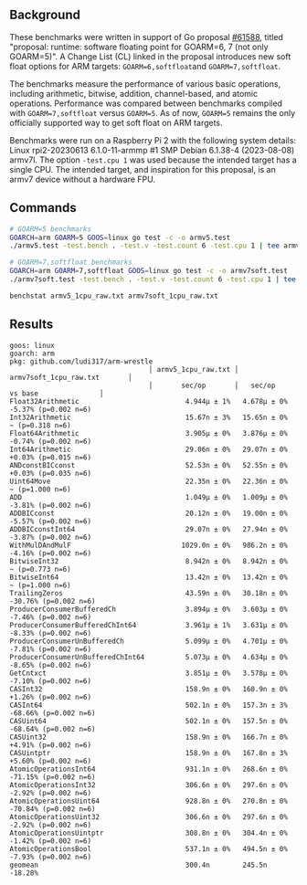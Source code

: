 ## Background
These benchmarks were written in support of Go proposal [#61588](https://github.com/golang/go/issues/61588), titled "proposal: runtime: software floating point for GOARM=6, 7 (not only GOARM=5)". A Change List (CL) linked in the proposal introduces new soft float options for ARM targets: `GOARM=6,softfloat`and `GOARM=7,softfloat`.

The benchmarks measure the performance of various basic operations, including arithmetic, bitwise, addition, channel-based, and atomic operations. Performance was compared between benchmarks compiled with `GOARM=7,softfloat` versus `GOARM=5`. As of now, `GOARM=5` remains the only officially supported way to get soft float on ARM targets.

Benchmarks were run on a Raspberry Pi 2 with the following system details: Linux rpi2-20230613 6.1.0-11-armmp #1 SMP Debian 6.1.38-4 (2023-08-08) armv7l.
The option `-test.cpu 1` was used because the intended target has a single CPU. The intended target, and inspiration for this proposal, is an armv7 device without a hardware FPU.
## Commands
```bash
# GOARM=5 benchmarks
GOARCH=arm GOARM=5 GOOS=linux go test -c -o armv5.test
./armv5.test -test.bench . -test.v -test.count 6 -test.cpu 1 | tee armv5_1cpu_raw.txt

# GOARM=7,softfloat benchmarks
GOARCH=arm GOARM=7,softfloat GOOS=linux go test -c -o armv7soft.test
./armv7soft.test -test.bench . -test.v -test.count 6 -test.cpu 1 | tee armv7soft_1cpu_raw.txt

benchstat armv5_1cpu_raw.txt armv7soft_1cpu_raw.txt
```

## Results

```
goos: linux
goarch: arm
pkg: github.com/ludi317/arm-wrestle
                                  │ armv5_1cpu_raw.txt │       armv7soft_1cpu_raw.txt       │
                                  │       sec/op       │   sec/op     vs base               │
Float32Arithmetic                          4.944µ ± 1%   4.678µ ± 0%   -5.37% (p=0.002 n=6)
Int32Arithmetic                            15.67n ± 3%   15.65n ± 0%        ~ (p=0.318 n=6)
Float64Arithmetic                          3.905µ ± 0%   3.876µ ± 0%   -0.74% (p=0.002 n=6)
Int64Arithmetic                            29.06n ± 0%   29.07n ± 0%   +0.03% (p=0.015 n=6)
ANDconstBICconst                           52.53n ± 0%   52.55n ± 0%   +0.03% (p=0.035 n=6)
Uint64Move                                 22.35n ± 0%   22.36n ± 0%        ~ (p=1.000 n=6)
ADD                                        1.049µ ± 0%   1.009µ ± 0%   -3.81% (p=0.002 n=6)
ADDBICconst                                20.12n ± 0%   19.00n ± 0%   -5.57% (p=0.002 n=6)
ADDBICconstInt64                           29.07n ± 0%   27.94n ± 0%   -3.87% (p=0.002 n=6)
WithMulDAndMulF                           1029.0n ± 0%   986.2n ± 0%   -4.16% (p=0.002 n=6)
BitwiseInt32                               8.942n ± 0%   8.942n ± 0%        ~ (p=0.773 n=6)
BitwiseInt64                               13.42n ± 0%   13.42n ± 0%        ~ (p=1.000 n=6)
TrailingZeros                              43.59n ± 0%   30.18n ± 0%  -30.76% (p=0.002 n=6)
ProducerConsumerBufferedCh                 3.894µ ± 0%   3.603µ ± 0%   -7.46% (p=0.002 n=6)
ProducerConsumerBufferedChInt64            3.961µ ± 1%   3.631µ ± 0%   -8.33% (p=0.002 n=6)
ProducerConsumerUnBufferedCh               5.099µ ± 0%   4.701µ ± 0%   -7.81% (p=0.002 n=6)
ProducerConsumerUnBufferedChInt64          5.073µ ± 0%   4.634µ ± 0%   -8.65% (p=0.002 n=6)
GetCntxct                                  3.851µ ± 0%   3.578µ ± 0%   -7.10% (p=0.002 n=6)
CASInt32                                   158.9n ± 0%   160.9n ± 0%   +1.26% (p=0.002 n=6)
CASInt64                                   502.1n ± 0%   157.3n ± 3%  -68.66% (p=0.002 n=6)
CASUint64                                  502.1n ± 0%   157.5n ± 0%  -68.64% (p=0.002 n=6)
CASUint32                                  158.9n ± 0%   166.7n ± 0%   +4.91% (p=0.002 n=6)
CASUintptr                                 158.9n ± 0%   167.8n ± 3%   +5.60% (p=0.002 n=6)
AtomicOperationsInt64                      931.1n ± 0%   268.6n ± 0%  -71.15% (p=0.002 n=6)
AtomicOperationsInt32                      306.6n ± 0%   297.6n ± 0%   -2.92% (p=0.002 n=6)
AtomicOperationsUint64                     928.8n ± 0%   270.8n ± 0%  -70.84% (p=0.002 n=6)
AtomicOperationsUint32                     306.6n ± 0%   297.6n ± 0%   -2.92% (p=0.002 n=6)
AtomicOperationsUintptr                    308.8n ± 0%   304.4n ± 0%   -1.42% (p=0.002 n=6)
AtomicOperationsBool                       537.1n ± 0%   494.5n ± 0%   -7.93% (p=0.002 n=6)
geomean                                    300.4n        245.5n       -18.28%

